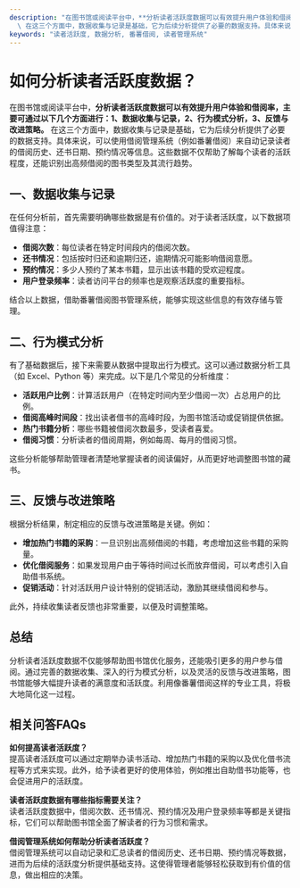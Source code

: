 ```yaml
---
description: "在图书馆或阅读平台中，**分析读者活跃度数据可以有效提升用户体验和借阅率，主要可通过以下几个方面进行：1、数据收集与记录，2、行为模式分析，3、反馈与改进策略。**\
  \ 在这三个方面中，数据收集与记录是基础，它为后续分析提供了必要的数据支持。具体来说，可以使用借阅管理系统（例如番薯借阅）来自动记录读者的借阅历史、还书日期、预约情况等信息。这些数据不仅帮助了解每个读者的活跃程度，还能识别出高频借阅的图书类型及其流行趋势。"
keywords: "读者活跃度, 数据分析, 番薯借阅, 读者管理系统"
---
```

# 如何分析读者活跃度数据？

在图书馆或阅读平台中，**分析读者活跃度数据可以有效提升用户体验和借阅率，主要可通过以下几个方面进行：1、数据收集与记录，2、行为模式分析，3、反馈与改进策略。** 在这三个方面中，数据收集与记录是基础，它为后续分析提供了必要的数据支持。具体来说，可以使用借阅管理系统（例如番薯借阅）来自动记录读者的借阅历史、还书日期、预约情况等信息。这些数据不仅帮助了解每个读者的活跃程度，还能识别出高频借阅的图书类型及其流行趋势。

## **一、数据收集与记录**

在任何分析前，首先需要明确哪些数据是有价值的。对于读者活跃度，以下数据项值得注意：

- **借阅次数**：每位读者在特定时间段内的借阅次数。
- **还书情况**：包括按时归还和逾期归还，逾期情况可能影响借阅意愿。
- **预约情况**：多少人预约了某本书籍，显示出该书籍的受欢迎程度。
- **用户登录频率**：读者访问平台的频率也是观察活跃度的重要指标。

结合以上数据，借助番薯借阅图书管理系统，能够实现这些信息的有效存储与管理。

## **二、行为模式分析**

有了基础数据后，接下来需要从数据中提取出行为模式。这可以通过数据分析工具（如 Excel、Python 等）来完成。以下是几个常见的分析维度：

- **活跃用户比例**：计算活跃用户（在特定时间内至少借阅一次）占总用户的比例。
- **借阅高峰时间段**：找出读者借书的高峰时段，为图书馆活动或促销提供依据。
- **热门书籍分析**：哪些书籍被借阅次数最多，受读者喜爱。
- **借阅习惯**：分析读者的借阅周期，例如每周、每月的借阅习惯。

这些分析能够帮助管理者清楚地掌握读者的阅读偏好，从而更好地调整图书馆的藏书。

## **三、反馈与改进策略**

根据分析结果，制定相应的反馈与改进策略是关键。例如：

- **增加热门书籍的采购**：一旦识别出高频借阅的书籍，考虑增加这些书籍的采购量。
- **优化借阅服务**：如果发现用户由于等待时间过长而放弃借阅，可以考虑引入自助借书系统。
- **促销活动**：针对活跃用户设计特别的促销活动，激励其继续借阅和参与。

此外，持续收集读者反馈也非常重要，以便及时调整策略。

## **总结**

分析读者活跃度数据不仅能够帮助图书馆优化服务，还能吸引更多的用户参与借阅。通过完善的数据收集、深入的行为模式分析，以及灵活的反馈与改进策略，图书馆能够大幅提升读者的满意度和活跃度。利用像番薯借阅这样的专业工具，将极大地简化这一过程。

## 相关问答FAQs

**如何提高读者活跃度？**  
提高读者活跃度可以通过定期举办读书活动、增加热门书籍的采购以及优化借书流程等方式来实现。此外，给予读者更好的使用体验，例如推出自助借书功能等，也会促进用户的活跃度。

**读者活跃度数据有哪些指标需要关注？**  
读者活跃度数据中，借阅次数、还书情况、预约情况及用户登录频率等都是关键指标，它们可以帮助图书馆全面了解读者的行为习惯和需求。

**借阅管理系统如何帮助分析读者活跃度？**  
借阅管理系统可以自动记录和汇总读者的借阅历史、还书日期、预约情况等数据，进而为后续的活跃度分析提供基础支持。这使得管理者能够轻松获取到有价值的信息，做出相应的决策。
